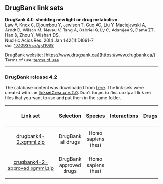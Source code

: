 ## DrugBank link sets

**DrugBank 4.0: shedding new light on drug metabolism.<br/>**
Law V, Knox C, Djoumbou Y, Jewison T, Guo AC, Liu Y, Maciejewski A, Arndt D, Wilson M, Neveu V, Tang A, Gabriel G, Ly C, Adamjee S, Dame ZT, Han B, Zhou Y, Wishart DS.<br/>
Nucleic Acids Res. 2014 Jan 1;42(1):D1091-7<br/>
doi: [10.1093/nar/gkt1068](http://doi.org/10.1093/nar/gkt1068)

DrugBank website: [https://www.drugbank.ca/](https://www.drugbank.ca/)<br/>
Terms of use: [terms of use](https://www.drugbank.ca/legal/terms_of_use)

---

### DrugBank release 4.2

The database content was downloaded from [here](https://www.drugbank.ca/releases). 
The link sets were created with the [linksetCreator v.2.0](https://github.com/CyTargetLinker/linksetCreator). Don’t forget to first unzip all link set files that you want to use and put them in the same folder.

| **Link set** | **Selection** | **Species** | **Interactions** | **Drugs** | **Target genes** | **Supported gene identifiers** |
| :---: | :---: | :---: | :---: | :---: | :---: | :---: |
| [drugbank4-2.xgmml.zip](https://projects.bigcat.unimaas.nl/data/cytargetlinker/linksets/drugbank/drugbank4-2.xgmml.zip) | DrugBank all drugs | Homo sapiens (hsa) | |  |  | NCBI Gene, Ensembl, HGNC | 
| [drugbank4-2-approved.xgmml.zip](https://projects.bigcat.unimaas.nl/data/cytargetlinker/linksets/drugbank/drugbank4-2-approved.xgmml.zip) | DrugBank approved drugs | Homo sapiens (hsa) | |  |  | NCBI Gene, Ensembl, HGNC | 
